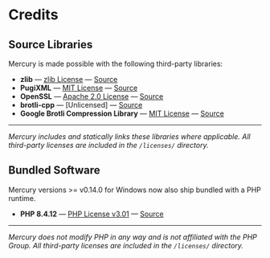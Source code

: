 # Credits

## Source Libraries

Mercury is made possible with the following third-party libraries:

- **zlib** — [zlib License](/licenses/zlib_LICENSE.txt) — [Source](https://github.com/madler/zlib)
- **PugiXML** — [MIT License](/licenses/PugiXML_LICENSE.md) — [Source](https://github.com/zeux/pugixml)
- **OpenSSL** — [Apache 2.0 License](/licenses/OpenSSL_apache-license-2.0.txt) — [Source](https://github.com/openssl/openssl)
- **brotli-cpp** — [Unlicensed] — [Source](https://github.com/CHN-beta/brotli-cpp)
- **Google Brotli Compression Library** — [MIT License](/licenses/Brotli_LICENSE.txt) — [Source](https://github.com/google/brotli)

---

*Mercury includes and statically links these libraries where applicable.
All third-party licenses are included in the `/licenses/` directory.*

## Bundled Software

Mercury versions >= v0.14.0 for Windows now also ship bundled with a PHP runtime.

- **PHP 8.4.12** — [PHP License v3.01](/licenses/PHP_license.txt) — [Source](https://www.php.net/)

---

*Mercury does not modify PHP in any way and is not affiliated with the PHP Group.
All third-party licenses are included in the `/licenses/` directory.*